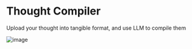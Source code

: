 # Thought Compiler
Upload your thought into tangible format, and use LLM to compile them

![image](https://github.com/user-attachments/assets/fe3f88f0-cf75-41c8-b829-24b956469851)
